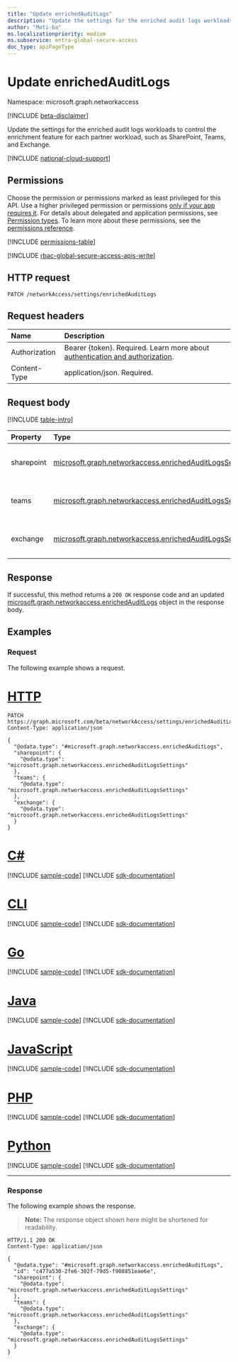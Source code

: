 ```yaml
---
title: "Update enrichedAuditLogs"
description: "Update the settings for the enriched audit logs workloads to control the enrichment feature for each partner workload, such as SharePoint, Teams, and Exchange."
author: "Moti-ba"
ms.localizationpriority: medium
ms.subservice: entra-global-secure-access
doc_type: apiPageType
---
```


# Update enrichedAuditLogs
Namespace: microsoft.graph.networkaccess

[!INCLUDE [beta-disclaimer](../../includes/beta-disclaimer.md)]

Update the settings for the enriched audit logs workloads to control the enrichment feature for each partner workload, such as SharePoint, Teams, and Exchange.

[!INCLUDE [national-cloud-support](../../includes/global-only.md)]

## Permissions
Choose the permission or permissions marked as least privileged for this API. Use a higher privileged permission or permissions [only if your app requires it](/graph/permissions-overview#best-practices-for-using-microsoft-graph-permissions). For details about delegated and application permissions, see [Permission types](/graph/permissions-overview#permission-types). To learn more about these permissions, see the [permissions reference](/graph/permissions-reference).

<!-- { "blockType": "permissions", "name": "networkaccess_enrichedauditlogs_update" } -->
[!INCLUDE [permissions-table](../includes/permissions/networkaccess-enrichedauditlogs-update-permissions.md)]

[!INCLUDE [rbac-global-secure-access-apis-write](../includes/rbac-for-apis/rbac-global-secure-access-apis-write.md)]

## HTTP request

<!-- {
  "blockType": "ignored"
}
-->
``` http
PATCH /networkAccess/settings/enrichedAuditLogs
```

## Request headers
|Name|Description|
|:---|:---|
|Authorization|Bearer {token}. Required. Learn more about [authentication and authorization](/graph/auth/auth-concepts).|
|Content-Type|application/json. Required.|

## Request body
[!INCLUDE [table-intro](../../includes/update-property-table-intro.md)]


|Property|Type|Description|
|:---|:---|:---|
|sharepoint|[microsoft.graph.networkaccess.enrichedAuditLogsSettings](../resources/networkaccess-enrichedauditlogssettings.md)|Sharepoint enrichment log status. Optional.|
|teams|[microsoft.graph.networkaccess.enrichedAuditLogsSettings](../resources/networkaccess-enrichedauditlogssettings.md)|Teams enrichment log status. Optional.|
|exchange|[microsoft.graph.networkaccess.enrichedAuditLogsSettings](../resources/networkaccess-enrichedauditlogssettings.md)|Exchange enrichment log status. Optional.|



## Response

If successful, this method returns a `200 OK` response code and an updated [microsoft.graph.networkaccess.enrichedAuditLogs](../resources/networkaccess-enrichedauditlogs.md) object in the response body.

## Examples

### Request
The following example shows a request.
# [HTTP](#tab/http)
<!-- {
  "blockType": "request",
  "name": "update_enrichedauditlogs"
}
-->
``` http
PATCH https://graph.microsoft.com/beta/networkAccess/settings/enrichedAuditLogs
Content-Type: application/json

{
  "@odata.type": "#microsoft.graph.networkaccess.enrichedAuditLogs",
  "sharepoint": {
    "@odata.type": "microsoft.graph.networkaccess.enrichedAuditLogsSettings"
  },
  "teams": {
    "@odata.type": "microsoft.graph.networkaccess.enrichedAuditLogsSettings"
  },
  "exchange": {
    "@odata.type": "microsoft.graph.networkaccess.enrichedAuditLogsSettings"
  }
}
```

# [C#](#tab/csharp)
[!INCLUDE [sample-code](../includes/snippets/csharp/update-enrichedauditlogs-csharp-snippets.md)]
[!INCLUDE [sdk-documentation](../includes/snippets/snippets-sdk-documentation-link.md)]

# [CLI](#tab/cli)
[!INCLUDE [sample-code](../includes/snippets/cli/update-enrichedauditlogs-cli-snippets.md)]
[!INCLUDE [sdk-documentation](../includes/snippets/snippets-sdk-documentation-link.md)]

# [Go](#tab/go)
[!INCLUDE [sample-code](../includes/snippets/go/update-enrichedauditlogs-go-snippets.md)]
[!INCLUDE [sdk-documentation](../includes/snippets/snippets-sdk-documentation-link.md)]

# [Java](#tab/java)
[!INCLUDE [sample-code](../includes/snippets/java/update-enrichedauditlogs-java-snippets.md)]
[!INCLUDE [sdk-documentation](../includes/snippets/snippets-sdk-documentation-link.md)]

# [JavaScript](#tab/javascript)
[!INCLUDE [sample-code](../includes/snippets/javascript/update-enrichedauditlogs-javascript-snippets.md)]
[!INCLUDE [sdk-documentation](../includes/snippets/snippets-sdk-documentation-link.md)]

# [PHP](#tab/php)
[!INCLUDE [sample-code](../includes/snippets/php/update-enrichedauditlogs-php-snippets.md)]
[!INCLUDE [sdk-documentation](../includes/snippets/snippets-sdk-documentation-link.md)]

# [Python](#tab/python)
[!INCLUDE [sample-code](../includes/snippets/python/update-enrichedauditlogs-python-snippets.md)]
[!INCLUDE [sdk-documentation](../includes/snippets/snippets-sdk-documentation-link.md)]

---

### Response
The following example shows the response.
>**Note:** The response object shown here might be shortened for readability.
<!-- {
  "blockType": "response",
  "truncated": true,
  "@odata.type": "microsoft.graph.networkaccess.enrichedAuditLogs"
}
-->
``` http
HTTP/1.1 200 OK
Content-Type: application/json

{
  "@odata.type": "#microsoft.graph.networkaccess.enrichedAuditLogs",
  "id": "c477a530-2fe6-302f-79d5-f908851eae6e",
  "sharepoint": {
    "@odata.type": "microsoft.graph.networkaccess.enrichedAuditLogsSettings"
  },
  "teams": {
    "@odata.type": "microsoft.graph.networkaccess.enrichedAuditLogsSettings"
  },
  "exchange": {
    "@odata.type": "microsoft.graph.networkaccess.enrichedAuditLogsSettings"
  }
}
```

